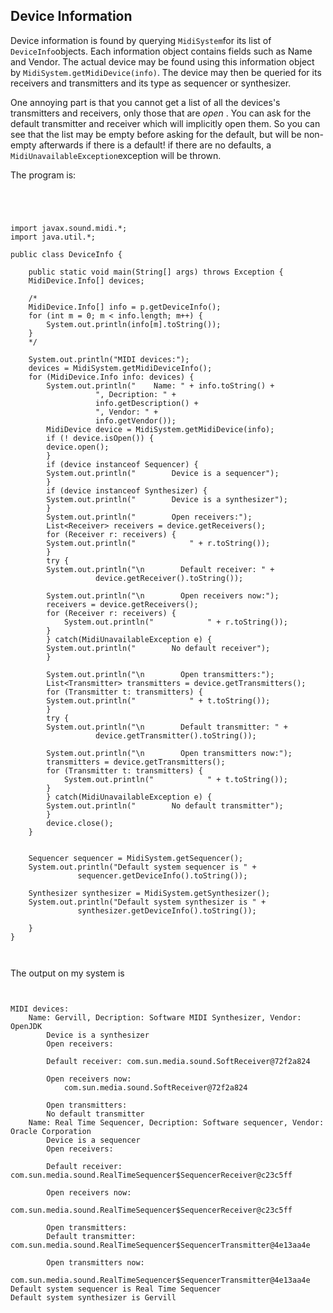 
##  Device Information 


Device information is found by querying `MidiSystem`for its
      list of `DeviceInfo`objects. Each information object contains
      fields such as Name and Vendor. The actual device may be found using this
      information object by `MidiSystem.getMidiDevice(info)`.
      The device may then be queried for its receivers and transmitters and
      its type as sequencer or synthesizer.


One annoying part is that you
      cannot get a list of all the devices's transmitters and receivers, only those
      that are _open_ . You can ask for the default transmitter and
      receiver which will implicitly open them. So you can see that the list may
      be empty before asking for the default, but will be non-empty afterwards
      if there is a default! if there are no defaults, a `MidiUnavailableException`exception will be thrown.


The program is:

```

	
      

import javax.sound.midi.*;
import java.util.*;

public class DeviceInfo {

    public static void main(String[] args) throws Exception {
	MidiDevice.Info[] devices;

	/*
	MidiDevice.Info[] info = p.getDeviceInfo();
	for (int m = 0; m < info.length; m++) {
	    System.out.println(info[m].toString());
	}
	*/

	System.out.println("MIDI devices:");
	devices = MidiSystem.getMidiDeviceInfo();
	for (MidiDevice.Info info: devices) {
	    System.out.println("    Name: " + info.toString() + 
			       ", Decription: " +
			       info.getDescription() + 
			       ", Vendor: " +
			       info.getVendor());
	    MidiDevice device = MidiSystem.getMidiDevice(info);
	    if (! device.isOpen()) {
		device.open();
	    }
	    if (device instanceof Sequencer) {
		System.out.println("        Device is a sequencer");
	    }
	    if (device instanceof Synthesizer) {
		System.out.println("        Device is a synthesizer");
	    }
	    System.out.println("        Open receivers:");
	    List<Receiver> receivers = device.getReceivers();
	    for (Receiver r: receivers) {
		System.out.println("            " + r.toString());
	    }
	    try {
		System.out.println("\n        Default receiver: " + 
				   device.getReceiver().toString());

		System.out.println("\n        Open receivers now:");
		receivers = device.getReceivers();
		for (Receiver r: receivers) {
		    System.out.println("            " + r.toString());
		}
	    } catch(MidiUnavailableException e) {
		System.out.println("        No default receiver");
	    }
	
	    System.out.println("\n        Open transmitters:");
	    List<Transmitter> transmitters = device.getTransmitters();
	    for (Transmitter t: transmitters) {
		System.out.println("            " + t.toString());
	    }
	    try {
		System.out.println("\n        Default transmitter: " + 
				   device.getTransmitter().toString());

		System.out.println("\n        Open transmitters now:");
		transmitters = device.getTransmitters();
		for (Transmitter t: transmitters) {
		    System.out.println("            " + t.toString());
		}
	    } catch(MidiUnavailableException e) {
		System.out.println("        No default transmitter");
	    }
	    device.close();
	}

	
	Sequencer sequencer = MidiSystem.getSequencer();
	System.out.println("Default system sequencer is " + 
			   sequencer.getDeviceInfo().toString());

	Synthesizer synthesizer = MidiSystem.getSynthesizer();
	System.out.println("Default system synthesizer is " + 
			   synthesizer.getDeviceInfo().toString());

    }
}
	
      
```


The output on my system is

```

	
MIDI devices:
    Name: Gervill, Decription: Software MIDI Synthesizer, Vendor: OpenJDK
        Device is a synthesizer
        Open receivers:

        Default receiver: com.sun.media.sound.SoftReceiver@72f2a824

        Open receivers now:
            com.sun.media.sound.SoftReceiver@72f2a824

        Open transmitters:
        No default transmitter
    Name: Real Time Sequencer, Decription: Software sequencer, Vendor: Oracle Corporation
        Device is a sequencer
        Open receivers:

        Default receiver: com.sun.media.sound.RealTimeSequencer$SequencerReceiver@c23c5ff

        Open receivers now:
            com.sun.media.sound.RealTimeSequencer$SequencerReceiver@c23c5ff

        Open transmitters:
        Default transmitter: com.sun.media.sound.RealTimeSequencer$SequencerTransmitter@4e13aa4e

        Open transmitters now:
            com.sun.media.sound.RealTimeSequencer$SequencerTransmitter@4e13aa4e
Default system sequencer is Real Time Sequencer
Default system synthesizer is Gervill
	
      
```
